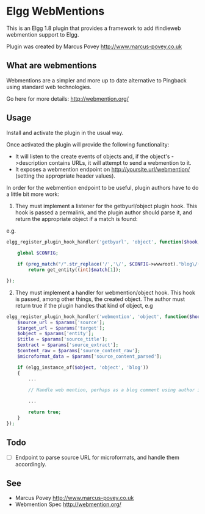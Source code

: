 Elgg WebMentions
================

This is an Elgg 1.8 plugin that provides a framework to add #indieweb webmention
support to Elgg.

Plugin was created by Marcus Povey <http://www.marcus-povey.co.uk>

What are webmentions
--------------------

Webmentions are a simpler and more up to date alternative to Pingback using standard
web technologies.

Go here for more details: http://webmention.org/

Usage
-----

Install and activate the plugin in the usual way.

Once activated the plugin will provide the following functionality:

* It will listen to the create events of objects and, if the object's ->description contains URLs, 
it will attempt to send a webmention to it.
* It exposes a webmention endpoint on http://yoursite.url/webmention/ (setting the appropriate header values). 

In order for the webmention endpoint to be useful, plugin authors have to do a little bit
more work:

1) They must implement a listener for the getbyurl/object plugin hook. This hook is passed a permalink, and
the plugin author should parse it, and return the appropriate object if a match is found:

e.g.

```php
elgg_register_plugin_hook_handler('getbyurl', 'object', function($hook, $type, $return, $params) {
    
    global $CONFIG;

    if (preg_match("/".str_replace('/','\/', $CONFIG->wwwroot)."blog\/([0-9]*)/", $params['url'], $match))
        return get_entity((int)$match[1]);

});
```

2) They must implement a handler for webmention/object hook. This hook is passed, among other things, the created object. 
The author must return true if the plugin handles that kind of object, e.g

```php
elgg_register_plugin_hook_handler('webmention', 'object', function($hook, $type, $return, $params) {
    $source_url = $params['source'];
    $target_url = $params['target'];
    $object = $params['entity'];
    $title = $params['source_title'];
    $extract = $params['source_extract'];
    $content_raw = $params['source_content_raw']; 
    $microformat_data = $params['source_content_parsed'];

    if (elgg_instance_of($object, 'object', 'blog'))
    {
        ...
        
        // Handle web mention, perhaps as a blog comment using author info got from the microformat data, or if microformats say this was a "like" perhaps do something with that

        ...

        return true;
    }
});
```

Todo
----

- [ ] Endpoint to parse source URL for microformats, and handle them accordingly.

See
---
* Marcus Povey <http://www.marcus-povey.co.uk>
* Webmention Spec <http://webmention.org/>

